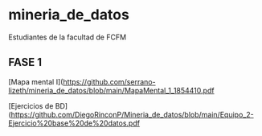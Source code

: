 # mineria_de_datos
Estudiantes de la facultad de FCFM

## FASE 1
[Mapa mental I](https://github.com/serrano-lizeth/mineria_de_datos/blob/main/MapaMental_1_1854410.pdf

[Ejercicios de BD](https://github.com/DiegoRinconP/Mineria_de_datos/blob/main/Equipo_2-Ejercicio%20base%20de%20datos.pdf


